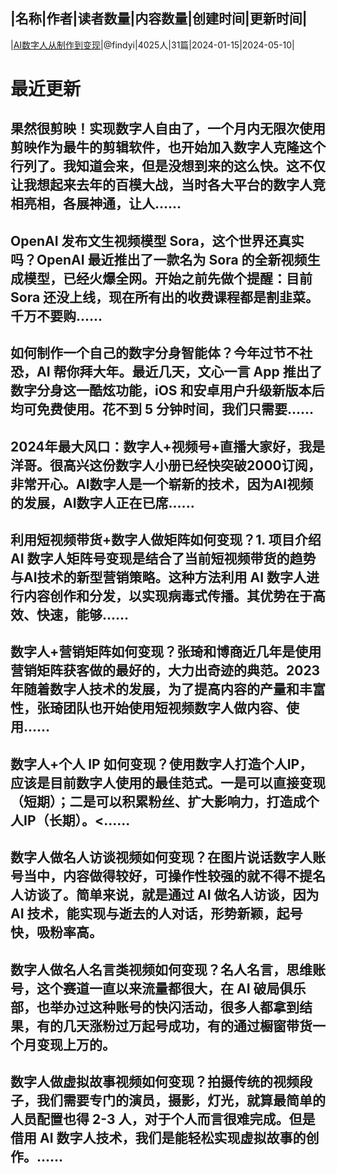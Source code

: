 |名称|作者|读者数量|内容数量|创建时间|更新时间|
---
|[AI数字人从制作到变现](https://xiaobot.net/p/1234569?refer=0b133df9-27dc-423b-8101-639049001c13)|@findyi|4025人|31篇|2024-01-15|2024-05-10|

# 最近更新
## 果然很剪映！实现数字人自由了，一个月内无限次使用剪映作为最牛的剪辑软件，也开始加入数字人克隆这个行列了。我知道会来，但是没想到来的这么快。这不仅让我想起来去年的百模大战，当时各大平台的数字人竞相亮相，各展神通，让人......
## OpenAI 发布文生视频模型 Sora，这个世界还真实吗？OpenAI 最近推出了一款名为 Sora 的全新视频生成模型，已经火爆全网。开始之前先做个提醒：目前 Sora 还没上线，现在所有出的收费课程都是割韭菜。千万不要购......
## 如何制作一个自己的数字分身智能体？今年过节不社恐，AI 帮你拜大年。最近几天，文心一言 App 推出了数字分身这一酷炫功能，iOS 和安卓用户升级新版本后均可免费使用。花不到 5 分钟时间，我们只需要......
## 2024年最大风口：数字人+视频号+直播大家好，我是洋哥。很高兴这份数字人小册已经快突破2000订阅，非常开心。AI数字人是一个崭新的技术，因为AI视频的发展，AI数字人正在已席......
## 利用短视频带货+数字人做矩阵如何变现？1. 项目介绍AI 数字人矩阵号变现是结合了当前短视频带货的趋势与AI技术的新型营销策略。这种方法利用 AI 数字人进行内容创作和分发，以实现病毒式传播。其优势在于高效、快速，能够......
## 数字人+营销矩阵如何变现？张琦和博商近几年是使用营销矩阵获客做的最好的，大力出奇迹的典范。2023年随着数字人技术的发展，为了提高内容的产量和丰富性，张琦团队也开始使用短视频数字人做内容、使用......
## 数字人+个人 IP 如何变现？使用数字人打造个人IP，应该是目前数字人使用的最佳范式。一是可以直接变现（短期）；二是可以积累粉丝、扩大影响力，打造成个人IP（长期）。<......
## 数字人做名人访谈视频如何变现？在图片说话数字人账号当中，内容做得较好，可操作性较强的就不得不提名人访谈了。简单来说，就是通过 AI 做名人访谈，因为 AI 技术，能实现与逝去的人对话，形势新颖，起号快，吸粉率高。
## 数字人做名人名言类视频如何变现？名人名言，思维账号，这个赛道一直以来流量都很大，在 AI 破局俱乐部，也举办过这种账号的快闪活动，很多人都拿到结果，有的几天涨粉过万起号成功，有的通过橱窗带货一个月变现上万的。
## 数字人做虚拟故事视频如何变现？拍摄传统的视频段子，我们需要专门的演员，摄影，灯光，就算最简单的人员配置也得 2-3 人，对于个人而言很难完成。但是借用 AI 数字人技术，我们是能轻松实现虚拟故事的创作。......

